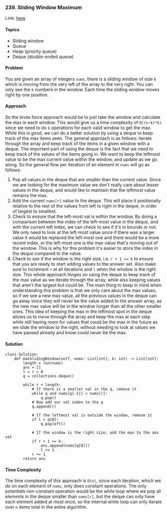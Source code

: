 ### 239. Sliding Window Maximum

Link: [here](https://leetcode.com/problems/sliding-window-maximum/description/)

#### Topics
- Sliding window
- Queue
- Heap (priority queue)
- Deque (double-ended queue)

#### Problem
You are given an array of integers `nums`, there is a sliding window of size `k` which is moving from the very left of the array to the very right. You can only see the `k` numbers in the window. Each time the sliding window moves right by one position.

#### Approach
So the brute force approach would be to just take the window and calculate the max in each window. This would give us a time complexity of `O((n-k)*k)` since we need to do `k` operations for each valid window to get the max. 
While this is good, we can do a better solution by using a deque to keep track of the max items seen. The general approach is as follows: iterate through the array and keep track of the items in a given window with a deque. The important part of using the deque is the fact that we need to keep track of the values of the items going in. We want to keep the leftmost value to be the max current value within the window, and update as we go along. So the general flow per iteration of an element in `nums` will go as follows:
1. Pop all values in the deque that are smaller than the current value. Since we are looking for the maximum value we don't really care about lesser values in the deque, and would like to maintain that the leftmost value remains the max.
2. Add the current `nums[r]` value to the deque. This will place it positionally relative to the rest of the values from left to right in the deque, in order of largest to smallest.
3. Check to ensure that the left-most val is within the window. By doing a comparison between the index of the left-most value in the deque, and with the current left index, we can check to see if it's in bounds or not. We only need to look at the left-most value since if there was a larger value it would be replaced the left-most one and there would be a more recent index, or the left-most one is the max value that's moving out of the window. This is why for this problem it's easier to store the index in the deque compared to the value.
4. Check to see if the window is the right size, i.e. `r + 1 >= k` to ensure that you are ready to start adding values to the answer set. Also make sure to increment `r` at all iterations and `l` when the window is the right size.
This whole approach hinges on using the deque to keep track of the max value as we iterate through the array, while also keeping values that aren't the largest but could be. The main thing to keep in mind when understanding this problem is that we only care about the max values, so if we see a new max value, all the previous values in the deque can go away since they will never be the value added to the answer array, as the new max value will be in the window longer than all the other smaller ones. This idea of keeping the max in the leftmost spot in the deque allows us to move through the array and keep the max at each step while still having room for values that could be the max in the future as we slide the window to the right, without needing to look at values we have passed already and know could never be the max.

#### Solution
```
class Solution:
    def maxSlidingWindow(self, nums: List[int], k: int) -> List[int]:
        length = len(nums)
        ans = []
        l = r = 0
        q = collections.deque()

        while r < length:
            # If there is a smaller val in the q, remove it
            while q and nums[q[-1]] < nums[r]:
                q.pop()
            # Now add our val index to the q
            q.append(r)

            # If the leftmost val is outside the window, remove it
            if l > q[0]:
                q.popleft()
            
            # If the window is the right size, add the max to the ans set
            if r + 1 >= k:
                ans.append(nums[q[0]])
                l += 1
            r += 1
        return ans
```

#### Time Complexity
The time complexity of this approach is `O(n)`, since each iteration, which we do on each element of `nums`, only does constant operations. The only potentials non-constant operation would be the while loop where we pop all elements in the deque smaller than `nums[r]`, but the deque can only have each element added at most once, so the internal while loop can only iterate over `n` items total in the entire algorithm.